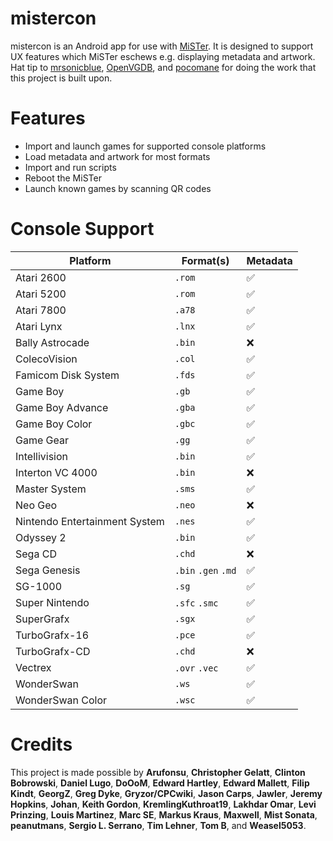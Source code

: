 # mistercon

mistercon is an Android app for use with [MiSTer](https://github.com/MiSTer-devel/Main_MiSTer/wiki). It is designed to support UX features which MiSTer eschews e.g. displaying metadata and artwork. Hat tip to [mrsonicblue](https://github.com/mrsonicblue), [OpenVGDB](https://github.com/OpenVGDB), and [pocomane](https://github.com/pocomane) for doing the work that this project is built upon.

# Features

* Import and launch games for supported console platforms
* Load metadata and artwork for most formats
* Import and run scripts
* Reboot the MiSTer
* Launch known games by scanning QR codes

# Console Support


Platform  | Format(s) | Metadata
| - | - | - |
Atari 2600 | `.rom` | :white_check_mark:
Atari 5200 | `.rom` | :white_check_mark:
Atari 7800 | `.a78` | :white_check_mark:
Atari Lynx | `.lnx` | :white_check_mark:
Bally Astrocade | `.bin` | :x:
ColecoVision | `.col` | :white_check_mark:
Famicom Disk System | `.fds` | :white_check_mark:
Game Boy | `.gb` | :white_check_mark:
Game Boy Advance | `.gba` | :white_check_mark:
Game Boy Color | `.gbc` | :white_check_mark:
Game Gear | `.gg` | :white_check_mark:
Intellivision | `.bin` | :white_check_mark:
Interton VC 4000 | `.bin` | :x:
Master System | `.sms` | :white_check_mark:
Neo Geo | `.neo` | :x:
Nintendo Entertainment System | `.nes` | :white_check_mark:
Odyssey 2 | `.bin` | :white_check_mark:
Sega CD | `.chd` | :x:
Sega Genesis | `.bin` `.gen` `.md` | :white_check_mark:
SG-1000 | `.sg` | :white_check_mark:
Super Nintendo | `.sfc` `.smc` | :white_check_mark:
SuperGrafx | `.sgx` | :white_check_mark:
TurboGrafx-16 | `.pce` | :white_check_mark:
TurboGrafx-CD | `.chd` | :x:
Vectrex | `.ovr` `.vec` | :white_check_mark:
WonderSwan | `.ws` | :white_check_mark:
WonderSwan Color | `.wsc` | :white_check_mark:

# Credits

This project is made possible by **Arufonsu**, **Christopher Gelatt**, **Clinton Bobrowski**, **Daniel Lugo**, **DoOoM**, **Edward Hartley**, **Edward Mallett**, **Filip Kindt**, **GeorgZ**, **Greg Dyke**, **Gryzor/CPCwiki**, **Jason Carps**, **Jawler**, **Jeremy Hopkins**, **Johan**, **Keith Gordon**, **KremlingKuthroat19**, **Lakhdar Omar**, **Levi Prinzing**, **Louis Martinez**, **Marc SE**, **Markus Kraus**, **Maxwell**, **Mist Sonata**, **peanutmans**, **Sergio L. Serrano**, **Tim Lehner**, **Tom B**, and **Weasel5053**.
